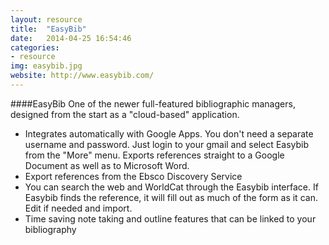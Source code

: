 ```yaml
---
layout: resource 
title:  "EasyBib"
date:   2014-04-25 16:54:46
categories:
- resource 
img: easybib.jpg
website: http://www.easybib.com/ 
---
```

####EasyBib 
One of the newer full-featured bibliographic managers, designed from the start as a "cloud-based" application.

* Integrates automatically with Google Apps. You don't need a separate username and password. Just login to your gmail and select Easybib from the "More" menu. Exports references straight to a Google Document as well as to Microsoft Word.
* Export references from the Ebsco Discovery Service
* You can search the web and WorldCat through the Easybib interface. If Easybib finds the reference, it will fill out as much of the form as it can. Edit if needed and import.
* Time saving note taking and outline features that can be linked to your bibliography
